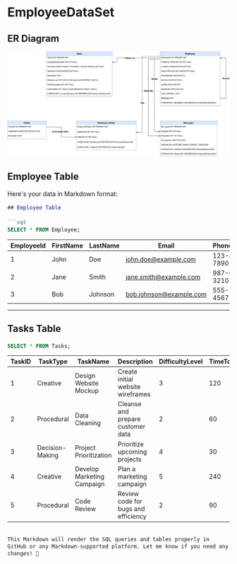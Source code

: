 # EmployeeDataSet
## ER Diagram 
![img](https://github.com/CalvinK2025/EmployeeDataSet/blob/main/EmployeeDataSet.drawio.png)

## Employee Table
Here's your data in Markdown format:  

```md
## Employee Table

```sql
SELECT * FROM Employee;
```

| EmployeeId | FirstName | LastName | Email                   | PhoneNumber   | HireDate   | JobTitle           | Department  | Salary | ManagerID |
|------------|----------|----------|-------------------------|--------------|------------|--------------------|-------------|--------|-----------|
| 1          | John     | Doe      | john.doe@example.com    | 123-456-7890 | 2024-01-15 | Software Engineer  | Technology  | 60000  | NaN       |
| 2          | Jane     | Smith    | jane.smith@example.com  | 987-654-3210 | 2023-05-20 | Data Scientist     | Analytics   | 75000  | 1.0       |
| 3          | Bob      | Johnson  | bob.johnson@example.com | 555-123-4567 | 2022-11-10 | Project Manager    | Management  | 80000  | 1.0       |

---

## Tasks Table

```sql
SELECT * FROM Tasks;
```

| TaskID | TaskType          | TaskName                    | Description                          | DifficultyLevel | TimeToComplete | AutoPotential | AssignedEmployeeID |
|--------|------------------|----------------------------|-------------------------------------|----------------|---------------|---------------|------------------|
| 1      | Creative         | Design Website Mockup      | Create initial website wireframes  | 3              | 120           | 2             | 2                |
| 2      | Procedural       | Data Cleaning             | Cleanse and prepare customer data  | 2              | 60            | 4             | 2                |
| 3      | Decision-Making  | Project Prioritization    | Prioritize upcoming projects       | 4              | 30            | 1             | 3                |
| 4      | Creative         | Develop Marketing Campaign | Plan a marketing campaign          | 5              | 240           | 1             | 1                |
| 5      | Procedural       | Code Review               | Review code for bugs and efficiency | 2              | 90            | 3             | 1                |
```

This Markdown will render the SQL queries and tables properly in GitHub or any Markdown-supported platform. Let me know if you need any changes! 🚀
